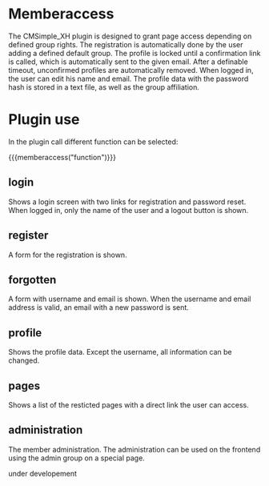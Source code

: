 Memberaccess
============

The CMSimple_XH plugin is designed to grant page access depending on defined group rights. The registration is automatically done by the user adding a defined default group. The profile is locked until a confirmation link is called, which is automatically sent to the given email. After a definable timeout, unconfirmed profiles are automatically removed. When logged in, the user can edit his name and email. The profile data with the password hash is stored in a text file, as well as the group affiliation.

Plugin use
==========

In the plugin call different function can be selected:

{{{memberaccess("function")}}}

login
-----

Shows a login screen with two links for registration and password reset. When logged in, only the name of the user and a logout button is shown.

register
--------

A form for the registration is shown.

forgotten
---------

A form with username and email is shown. When the username and email address is valid, an email with a new password is sent.

profile
-------

Shows the profile data. Except the username, all information can be changed.

pages
-----

Shows a list of the resticted pages with a direct link the user can access.

administration
--------------

The member administration. The administration can be used on the frontend using the admin group on a special page.

under developement